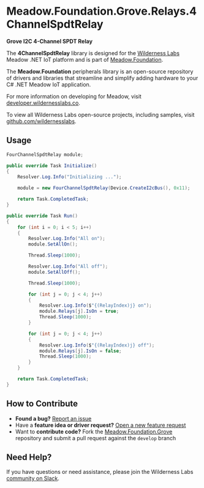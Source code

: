 # Meadow.Foundation.Grove.Relays.4ChannelSpdtRelay

**Grove I2C 4-Channel SPDT Relay**

The **4ChannelSpdtRelay** library is designed for the [Wilderness Labs](www.wildernesslabs.co) Meadow .NET IoT platform and is part of [Meadow.Foundation](https://developer.wildernesslabs.co/Meadow/Meadow.Foundation/).

The **Meadow.Foundation** peripherals library is an open-source repository of drivers and libraries that streamline and simplify adding hardware to your C# .NET Meadow IoT application.

For more information on developing for Meadow, visit [developer.wildernesslabs.co](http://developer.wildernesslabs.co/).

To view all Wilderness Labs open-source projects, including samples, visit [github.com/wildernesslabs](https://github.com/wildernesslabs/).

## Usage

```csharp
FourChannelSpdtRelay module;

public override Task Initialize()
{
    Resolver.Log.Info("Initializing ...");

    module = new FourChannelSpdtRelay(Device.CreateI2cBus(), 0x11);

    return Task.CompletedTask;
}

public override Task Run()
{
    for (int i = 0; i < 5; i++)
    {
        Resolver.Log.Info("All on");
        module.SetAllOn();

        Thread.Sleep(1000);

        Resolver.Log.Info("All off");
        module.SetAllOff();

        Thread.Sleep(1000);

        for (int j = 0; j < 4; j++)
        {
            Resolver.Log.Info($"{(RelayIndex)j} on");
            module.Relays[j].IsOn = true;
            Thread.Sleep(1000);
        }

        for (int j = 0; j < 4; j++)
        {
            Resolver.Log.Info($"{(RelayIndex)j} off");
            module.Relays[j].IsOn = false;
            Thread.Sleep(1000);
        }
    }

    return Task.CompletedTask;
}

```
## How to Contribute

- **Found a bug?** [Report an issue](https://github.com/WildernessLabs/Meadow_Issues/issues)
- Have a **feature idea or driver request?** [Open a new feature request](https://github.com/WildernessLabs/Meadow_Issues/issues)
- Want to **contribute code?** Fork the [Meadow.Foundation.Grove](https://github.com/WildernessLabs/Meadow.Foundation.Grove) repository and submit a pull request against the `develop` branch


## Need Help?

If you have questions or need assistance, please join the Wilderness Labs [community on Slack](http://slackinvite.wildernesslabs.co/).
